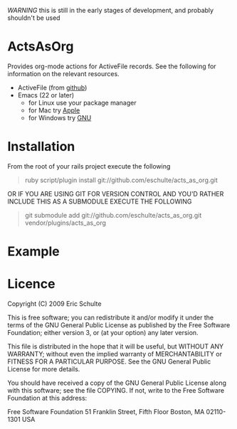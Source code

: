 
*WARNING* this is still in the early stages of development, and probably
shouldn't be used

ActsAsOrg
==========

Provides org-mode actions for ActiveFile records.  See the following
for information on the relevant resources.

- ActiveFile (from [github](http://github.com/eschulte/active_file/tree/master))
- Emacs (22 or later)
  - for Linux use your package manager
  - for Mac try [Apple](http://www.apple.com/downloads/macosx/unix_open_source/carbonemacspackage.html)
  - for Windows try [GNU](http://ftp.gnu.org/gnu/emacs/windows/emacs-22.3-bin-i386.zip)

Installation
============

From the root of your rails project execute the following

> ruby script/plugin install git://github.com/eschulte/acts\_as\_org.git

OR IF YOU ARE USING GIT FOR VERSION CONTROL AND YOU'D RATHER INCLUDE
THIS AS A SUBMODULE EXECUTE THE FOLLOWING

> git submodule add git://github.com/eschulte/acts\_as\_org.git vendor/plugins/acts\_as\_org

Example
=======


Licence
=======

Copyright (C) 2009 Eric Schulte

This is free software; you can redistribute it and/or modify it under
the terms of the GNU General Public License as published by the Free
Software Foundation; either version 3, or (at your option) any later
version.

This file is distributed in the hope that it will be useful, but
WITHOUT ANY WARRANTY; without even the implied warranty of
MERCHANTABILITY or FITNESS FOR A PARTICULAR PURPOSE. See the GNU
General Public License for more details.

You should have received a copy of the GNU General Public License
along with this software; see the file COPYING. If not, write to the
Free Software Foundation at this address:

  Free Software Foundation
  51 Franklin Street, Fifth Floor
  Boston, MA 02110-1301
  USA
